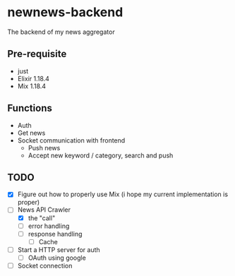# newnews-backend
The backend of my news aggregator

## Pre-requisite
- just
- Elixir 1.18.4
- Mix 1.18.4

## Functions
- Auth
- Get news
- Socket communication with frontend
  - Push news
  - Accept new keyword / category, search and push

## TODO
- [x] Figure out how to properly use Mix (i hope my current implementation is proper)
- [ ] News API Crawler 
  - [x] the "call"
  - [ ] error handling
  - [ ] response handling
    - [ ] Cache
- [ ] Start a HTTP server for auth
  - [ ] OAuth using google
- [ ] Socket connection

